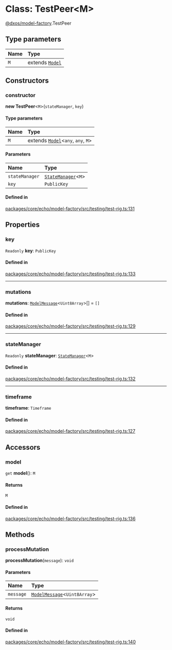 # Class: TestPeer<M\>

[@dxos/model-factory](../modules/dxos_model_factory.md).TestPeer

## Type parameters

| Name | Type |
| :------ | :------ |
| `M` | extends [`Model`](dxos_model_factory.Model.md) |

## Constructors

### constructor

**new TestPeer**<`M`\>(`stateManager`, `key`)

#### Type parameters

| Name | Type |
| :------ | :------ |
| `M` | extends [`Model`](dxos_model_factory.Model.md)<`any`, `any`, `M`\> |

#### Parameters

| Name | Type |
| :------ | :------ |
| `stateManager` | [`StateManager`](dxos_model_factory.StateManager.md)<`M`\> |
| `key` | `PublicKey` |

#### Defined in

[packages/core/echo/model-factory/src/testing/test-rig.ts:131](https://github.com/dxos/dxos/blob/main/packages/core/echo/model-factory/src/testing/test-rig.ts#L131)

## Properties

### key

 `Readonly` **key**: `PublicKey`

#### Defined in

[packages/core/echo/model-factory/src/testing/test-rig.ts:133](https://github.com/dxos/dxos/blob/main/packages/core/echo/model-factory/src/testing/test-rig.ts#L133)

___

### mutations

 **mutations**: [`ModelMessage`](../types/dxos_model_factory.ModelMessage.md)<`Uint8Array`\>[] = `[]`

#### Defined in

[packages/core/echo/model-factory/src/testing/test-rig.ts:129](https://github.com/dxos/dxos/blob/main/packages/core/echo/model-factory/src/testing/test-rig.ts#L129)

___

### stateManager

 `Readonly` **stateManager**: [`StateManager`](dxos_model_factory.StateManager.md)<`M`\>

#### Defined in

[packages/core/echo/model-factory/src/testing/test-rig.ts:132](https://github.com/dxos/dxos/blob/main/packages/core/echo/model-factory/src/testing/test-rig.ts#L132)

___

### timeframe

 **timeframe**: `Timeframe`

#### Defined in

[packages/core/echo/model-factory/src/testing/test-rig.ts:127](https://github.com/dxos/dxos/blob/main/packages/core/echo/model-factory/src/testing/test-rig.ts#L127)

## Accessors

### model

`get` **model**(): `M`

#### Returns

`M`

#### Defined in

[packages/core/echo/model-factory/src/testing/test-rig.ts:136](https://github.com/dxos/dxos/blob/main/packages/core/echo/model-factory/src/testing/test-rig.ts#L136)

## Methods

### processMutation

**processMutation**(`message`): `void`

#### Parameters

| Name | Type |
| :------ | :------ |
| `message` | [`ModelMessage`](../types/dxos_model_factory.ModelMessage.md)<`Uint8Array`\> |

#### Returns

`void`

#### Defined in

[packages/core/echo/model-factory/src/testing/test-rig.ts:140](https://github.com/dxos/dxos/blob/main/packages/core/echo/model-factory/src/testing/test-rig.ts#L140)
